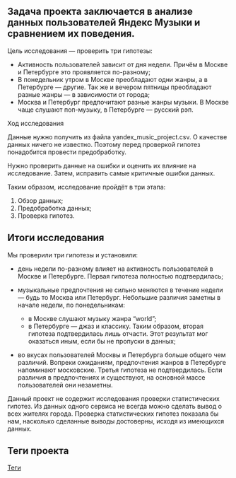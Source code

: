 ## Задача проекта заключается в анализе данных пользователей Яндекс Музыки и сравнением их поведения.

Цель исследования — проверить три гипотезы:

- Активность пользователей зависит от дня недели. Причём в Москве и Петербурге это проявляется по-разному;
- В понедельник утром в Москве преобладают одни жанры, а в Петербурге — другие. Так же и вечером пятницы преобладают разные жанры — в зависимости от города;
- Москва и Петербург предпочитают разные жанры музыки. В Москве чаще слушают поп-музыку, в Петербурге — русский рэп.

Ход исследования

Данные нужно получить из файла yandex_music_project.csv. О качестве данных ничего не известно. Поэтому перед проверкой гипотез понадобится провести предобработку.

Нужно проверить данные на ошибки и оценить их влияние на исследование. Затем, исправить самые критичные ошибки данных.

Таким образом, исследование пройдёт в три этапа:

1. Обзор данных;
2. Предобработка данных;
3. Проверка гипотез.

## Итоги исследования

Мы проверили три гипотезы и установили:

- день недели по-разному влияет на активность пользователей в Москве и Петербурге.
Первая гипотеза полностью подтвердилась;

- музыкальные предпочтения не сильно меняются в течение недели — будь то Москва или Петербург. Небольшие различия заметны в начале недели, по понедельникам:
  * в Москве слушают музыку жанра “world”;
  * в Петербурге — джаз и классику.
Таким образом, вторая гипотеза подтвердилась лишь отчасти. Этот результат мог оказаться иным, если бы не пропуски в данных;

- во вкусах пользователей Москвы и Петербурга больше общего чем различий. Вопреки ожиданиям, предпочтения жанров в Петербурге напоминают московские.
Третья гипотеза не подтвердилась. Если различия в предпочтениях и существуют, на основной массе пользователей они незаметны.

Данный проект не содержит исследования проверки статистических гипотез. Из данных одного сервиса не всегда можно сделать вывод о всех жителях города. 
Проверка статистических гипотез показала бы нам, насколько сделанные выводы достоверны, исходя из имеющихся данных.

## Теги проекта
[Теги](./tags.md)